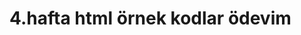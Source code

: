 <!DOCTYPE html>
<html>
<head>
</head>
<body>
  <h1>4.hafta html örnek kodlar ödevim</h1>
</body>
</html>
